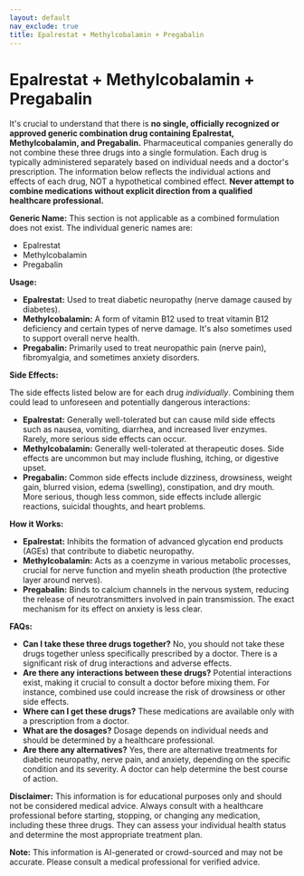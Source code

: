 ```yaml
---
layout: default
nav_exclude: true
title: Epalrestat + Methylcobalamin + Pregabalin
---
```


# Epalrestat + Methylcobalamin + Pregabalin

It's crucial to understand that there is **no single, officially recognized or approved generic combination drug containing Epalrestat, Methylcobalamin, and Pregabalin.**  Pharmaceutical companies generally do not combine these three drugs into a single formulation.  Each drug is typically administered separately based on individual needs and a doctor's prescription.  The information below reflects the individual actions and effects of each drug, NOT a hypothetical combined effect.  **Never attempt to combine medications without explicit direction from a qualified healthcare professional.**


**Generic Name:**  This section is not applicable as a combined formulation does not exist.  The individual generic names are:

* Epalrestat
* Methylcobalamin
* Pregabalin


**Usage:**

* **Epalrestat:** Used to treat diabetic neuropathy (nerve damage caused by diabetes).
* **Methylcobalamin:**  A form of vitamin B12 used to treat vitamin B12 deficiency and certain types of nerve damage. It's also sometimes used to support overall nerve health.
* **Pregabalin:** Primarily used to treat neuropathic pain (nerve pain), fibromyalgia, and sometimes anxiety disorders.


**Side Effects:**

The side effects listed below are for each drug *individually*.  Combining them could lead to unforeseen and potentially dangerous interactions:

* **Epalrestat:**  Generally well-tolerated but can cause mild side effects such as nausea, vomiting, diarrhea, and increased liver enzymes.  Rarely, more serious side effects can occur.
* **Methylcobalamin:** Generally well-tolerated at therapeutic doses. Side effects are uncommon but may include flushing, itching, or digestive upset.
* **Pregabalin:** Common side effects include dizziness, drowsiness, weight gain, blurred vision, edema (swelling), constipation, and dry mouth.  More serious, though less common, side effects include allergic reactions, suicidal thoughts, and heart problems.


**How it Works:**

* **Epalrestat:** Inhibits the formation of advanced glycation end products (AGEs) that contribute to diabetic neuropathy.
* **Methylcobalamin:**  Acts as a coenzyme in various metabolic processes, crucial for nerve function and myelin sheath production (the protective layer around nerves).
* **Pregabalin:**  Binds to calcium channels in the nervous system, reducing the release of neurotransmitters involved in pain transmission.  The exact mechanism for its effect on anxiety is less clear.


**FAQs:**

* **Can I take these three drugs together?**  No, you should not take these drugs together unless specifically prescribed by a doctor.  There is a significant risk of drug interactions and adverse effects.
* **Are there any interactions between these drugs?**  Potential interactions exist, making it crucial to consult a doctor before mixing them.  For instance, combined use could increase the risk of drowsiness or other side effects.
* **Where can I get these drugs?**  These medications are available only with a prescription from a doctor.
* **What are the dosages?**  Dosage depends on individual needs and should be determined by a healthcare professional.
* **Are there any alternatives?**  Yes, there are alternative treatments for diabetic neuropathy, nerve pain, and anxiety, depending on the specific condition and its severity.  A doctor can help determine the best course of action.


**Disclaimer:** This information is for educational purposes only and should not be considered medical advice.  Always consult with a healthcare professional before starting, stopping, or changing any medication, including these three drugs.  They can assess your individual health status and determine the most appropriate treatment plan.


**Note:** This information is AI-generated or crowd-sourced and may not be accurate. Please consult a medical professional for verified advice.